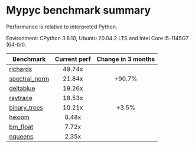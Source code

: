 # Mypyc benchmark summary

Performance is relative to interpreted Python.

Environment: CPython 3.8.10, Ubuntu 20.04.2 LTS and Intel Core i5-1145G7 (64-bit).

| Benchmark | Current perf | Change in 3 months |
| --- | :---: | :---: |
| [richards](benchmarks/richards.md) | 49.74x |  |
| [spectral_norm](benchmarks/spectral_norm.md) | 21.84x | +90.7% |
| [deltablue](benchmarks/deltablue.md) | 19.26x |  |
| [raytrace](benchmarks/raytrace.md) | 18.53x |  |
| [binary_trees](benchmarks/binary_trees.md) | 10.21x | +3.5% |
| [hexiom](benchmarks/hexiom.md) | 8.48x |  |
| [bm_float](benchmarks/bm_float.md) | 7.72x |  |
| [nqueens](benchmarks/nqueens.md) | 2.35x |  |
